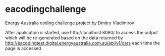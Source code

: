 # eacodingchallenge

Energy Australia coding challenge project by Dmitry Vladimirov

After application is started, use http://localhost:8080/ to access the output which will be re-generated based on the data returned by http://eacodingtest.digital.energyaustralia.com.au/api/v1/cars each time the page is accessed
